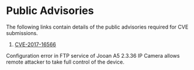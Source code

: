 # Public Advisories

The following links contain details of the public advisories required for CVE submissions. 


1. [CVE-2017-16566](https://siggyd.github.io/Advisories/CVE-2017-16566)   

Configuration error in FTP service of Jooan A5 2.3.36 IP Camera allows remote attacker to take full control of the device.

